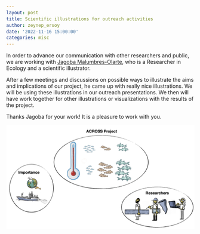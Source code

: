 ```yaml
---
layout: post
title: Scientific illustrations for outreach activities
author: zeynep_ersoy
date: '2022-11-16 15:00:00'
categories: misc
---
```

In order to advance our communication with other researchers and public, we are working with [Jagoba Malumbres-Olarte](https://issuu.com/jmalumbresolarte/docs/portfolio_jmalumbres-olarte), who is a Researcher in Ecology and a scientific illustrator.

After a few meetings and discussions on possible ways to illustrate the aims and implications of our project, he came up with really nice illustrations. We will be using these illustrations in our outreach presentations. We then will have work together for other illustrations or visualizations with the results of the project.

Thanks Jagoba for your work! It is a pleasure to work with you.

![Illustrations](/assets/img/illustrations.png)